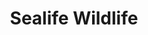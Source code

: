 ---
published: true
show_products: true
title: Sealife Wildlife
unique_id: sealife-wildlife
pdf: /static/uploads/Sealifewildlife_2017_NoPrice.pdf
cover: /static/uploads/sealife-cover.jpg
topic:
  - Sealife
--- 